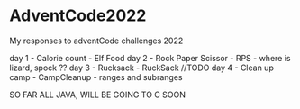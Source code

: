 # AdventCode2022
My responses to adventCode challenges 2022

day 1 - Calorie count - Elf Food
day 2 - Rock Paper Scissor - RPS - where is lizard, spock ??
day 3 - Rucksack - RuckSack //TODO
day 4 - Clean up camp - CampCleanup - ranges and subranges

SO FAR ALL JAVA, WILL BE GOING TO C SOON
